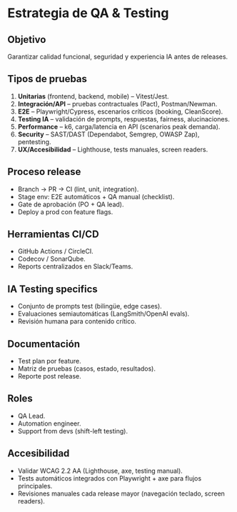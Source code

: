 # Estrategia de QA & Testing

## Objetivo
Garantizar calidad funcional, seguridad y experiencia IA antes de releases.

## Tipos de pruebas
1. **Unitarias** (frontend, backend, mobile) – Vitest/Jest.
2. **Integración/API** – pruebas contractuales (Pact), Postman/Newman.
3. **E2E** – Playwright/Cypress, escenarios críticos (booking, CleanScore).
4. **Testing IA** – validación de prompts, respuestas, fairness, alucinaciones.
5. **Performance** – k6, carga/latencia en API (scenarios peak demanda).
6. **Security** – SAST/DAST (Dependabot, Semgrep, OWASP Zap), pentesting.
7. **UX/Accesibilidad** – Lighthouse, tests manuales, screen readers.

## Proceso release
- Branch → PR → CI (lint, unit, integration).
- Stage env: E2E automáticos + QA manual (checklist).
- Gate de aprobación (PO + QA lead).
- Deploy a prod con feature flags.

## Herramientas CI/CD
- GitHub Actions / CircleCI.
- Codecov / SonarQube.
- Reports centralizados en Slack/Teams.

## IA Testing specifics
- Conjunto de prompts test (bilingüe, edge cases).
- Evaluaciones semiautomáticas (LangSmith/OpenAI evals).
- Revisión humana para contenido crítico.

## Documentación
- Test plan por feature.
- Matriz de pruebas (casos, estado, resultados).
- Reporte post release.

## Roles
- QA Lead.
- Automation engineer.
- Support from devs (shift-left testing).


## Accesibilidad
- Validar WCAG 2.2 AA (Lighthouse, axe, testing manual).
- Tests automáticos integrados con Playwright + axe para flujos principales.
- Revisiones manuales cada release mayor (navegación teclado, screen readers).
